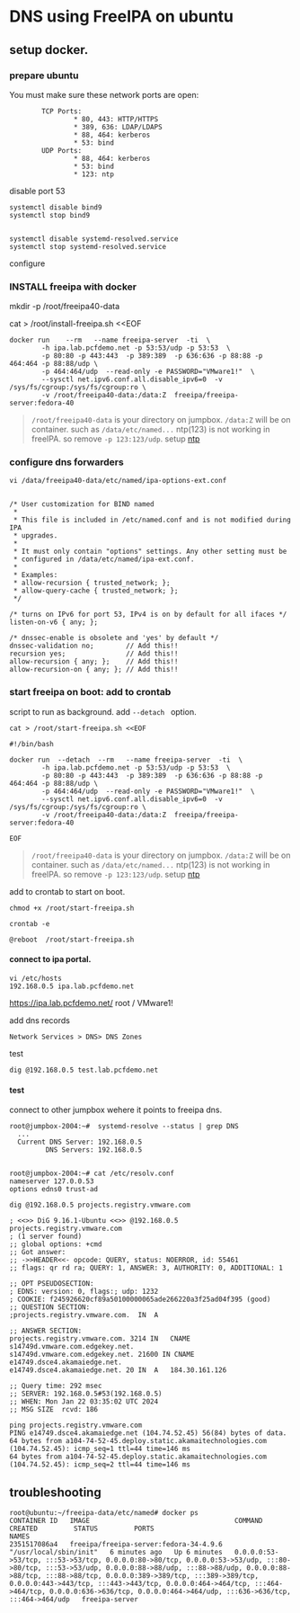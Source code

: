 

# DNS using FreeIPA on ubuntu

## setup docker.

### prepare ubuntu

You must make sure these network ports are open:
```
        TCP Ports:
                * 80, 443: HTTP/HTTPS
                * 389, 636: LDAP/LDAPS
                * 88, 464: kerberos
                * 53: bind
        UDP Ports:
                * 88, 464: kerberos
                * 53: bind
                * 123: ntp
```

disable port 53
```
systemctl disable bind9
systemctl stop bind9


systemctl disable systemd-resolved.service
systemctl stop systemd-resolved.service
```
configure



### INSTALL freeipa with docker

mkdir -p /root/freeipa40-data

cat > /root/install-freeipa.sh <<EOF
```
docker run    --rm   --name freeipa-server  -ti  \
        -h ipa.lab.pcfdemo.net -p 53:53/udp -p 53:53  \
        -p 80:80 -p 443:443  -p 389:389  -p 636:636 -p 88:88 -p 464:464 -p 88:88/udp \
        -p 464:464/udp  --read-only -e PASSWORD="VMware1!"  \
        --sysctl net.ipv6.conf.all.disable_ipv6=0  -v /sys/fs/cgroup:/sys/fs/cgroup:ro \
        -v /root/freeipa40-data:/data:Z  freeipa/freeipa-server:fedora-40
```
> `/root/freeipa40-data` is your directory on jumpbox. `/data:Z` will be on container. such as `/data/etc/named...`
> ntp(123) is not working in freeIPA. so remove `-p 123:123/udp`. setup [ntp](ntp.md)



### configure dns forwarders

```
vi /data/freeipa40-data/etc/named/ipa-options-ext.conf


/* User customization for BIND named
 *
 * This file is included in /etc/named.conf and is not modified during IPA
 * upgrades.
 *
 * It must only contain "options" settings. Any other setting must be
 * configured in /data/etc/named/ipa-ext.conf.
 *
 * Examples:
 * allow-recursion { trusted_network; };
 * allow-query-cache { trusted_network; };
 */

/* turns on IPv6 for port 53, IPv4 is on by default for all ifaces */
listen-on-v6 { any; };

/* dnssec-enable is obsolete and 'yes' by default */
dnssec-validation no;        // Add this!! 
recursion yes;               // Add this!! 
allow-recursion { any; };    // Add this!! 
allow-recursion-on { any; }; // Add this!! 

``` 

### start freeipa on boot: add to crontab

script to run as background. add `--detach ` option.
```
cat > /root/start-freeipa.sh <<EOF

#!/bin/bash

docker run  --detach  --rm   --name freeipa-server  -ti  \
        -h ipa.lab.pcfdemo.net -p 53:53/udp -p 53:53  \
        -p 80:80 -p 443:443  -p 389:389  -p 636:636 -p 88:88 -p 464:464 -p 88:88/udp \
        -p 464:464/udp  --read-only -e PASSWORD="VMware1!"  \
        --sysctl net.ipv6.conf.all.disable_ipv6=0  -v /sys/fs/cgroup:/sys/fs/cgroup:ro \
        -v /root/freeipa40-data:/data:Z  freeipa/freeipa-server:fedora-40

EOF
```
> `/root/freeipa40-data` is your directory on jumpbox. `/data:Z` will be on container. such as `/data/etc/named...`
> ntp(123) is not working in freeIPA. so remove `-p 123:123/udp`. setup [ntp](ntp.md)

add to crontab to start on boot.
```
chmod +x /root/start-freeipa.sh

crontab -e

@reboot  /root/start-freeipa.sh
```


#### connect to ipa portal.
```
vi /etc/hosts
192.168.0.5 ipa.lab.pcfdemo.net
```

https://ipa.lab.pcfdemo.net/ root / VMware1!

add dns records
```
Network Services > DNS> DNS Zones
```
test
```
dig @192.168.0.5 test.lab.pcfdemo.net

```

#### test
connect to other jumpbox wehere it points to freeipa dns.
```
root@jumpbox-2004:~#  systemd-resolve --status | grep DNS
  ...
  Current DNS Server: 192.168.0.5
         DNS Servers: 192.168.0.5


root@jumpbox-2004:~# cat /etc/resolv.conf
nameserver 127.0.0.53
options edns0 trust-ad

```

```
dig @192.168.0.5 projects.registry.vmware.com

; <<>> DiG 9.16.1-Ubuntu <<>> @192.168.0.5 projects.registry.vmware.com
; (1 server found)
;; global options: +cmd
;; Got answer:
;; ->>HEADER<<- opcode: QUERY, status: NOERROR, id: 55461
;; flags: qr rd ra; QUERY: 1, ANSWER: 3, AUTHORITY: 0, ADDITIONAL: 1

;; OPT PSEUDOSECTION:
; EDNS: version: 0, flags:; udp: 1232
; COOKIE: f245926620cf89a50100000065ade266220a3f25ad04f395 (good)
;; QUESTION SECTION:
;projects.registry.vmware.com.	IN	A

;; ANSWER SECTION:
projects.registry.vmware.com. 3214 IN	CNAME	s14749d.vmware.com.edgekey.net.
s14749d.vmware.com.edgekey.net.	21600 IN CNAME	e14749.dsce4.akamaiedge.net.
e14749.dsce4.akamaiedge.net. 20	IN	A	184.30.161.126

;; Query time: 292 msec
;; SERVER: 192.168.0.5#53(192.168.0.5)
;; WHEN: Mon Jan 22 03:35:02 UTC 2024
;; MSG SIZE  rcvd: 186

ping projects.registry.vmware.com
PING e14749.dsce4.akamaiedge.net (104.74.52.45) 56(84) bytes of data.
64 bytes from a104-74-52-45.deploy.static.akamaitechnologies.com (104.74.52.45): icmp_seq=1 ttl=44 time=146 ms
64 bytes from a104-74-52-45.deploy.static.akamaitechnologies.com (104.74.52.45): icmp_seq=2 ttl=44 time=146 ms
```


## troubleshooting

```
root@ubuntu:~/freeipa-data/etc/named# docker ps
CONTAINER ID   IMAGE                                    COMMAND                  CREATED         STATUS         PORTS                                                                                                                                                                                                                                                                                                                                                                                                                     NAMES
2351517086a4   freeipa/freeipa-server:fedora-34-4.9.6   "/usr/local/sbin/init"   6 minutes ago   Up 6 minutes   0.0.0.0:53->53/tcp, :::53->53/tcp, 0.0.0.0:80->80/tcp, 0.0.0.0:53->53/udp, :::80->80/tcp, :::53->53/udp, 0.0.0.0:88->88/udp, :::88->88/udp, 0.0.0.0:88->88/tcp, :::88->88/tcp, 0.0.0.0:389->389/tcp, :::389->389/tcp, 0.0.0.0:443->443/tcp, :::443->443/tcp, 0.0.0.0:464->464/tcp, :::464->464/tcp, 0.0.0.0:636->636/tcp, 0.0.0.0:464->464/udp, :::636->636/tcp, :::464->464/udp   freeipa-server

```
